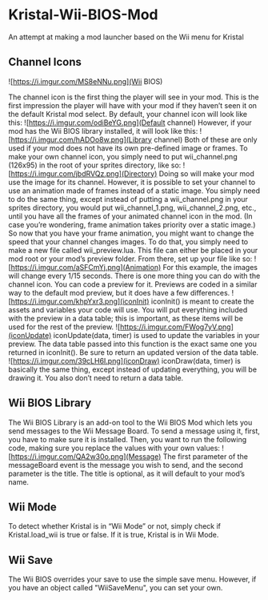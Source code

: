 # Kristal-Wii-BIOS-Mod
An attempt at making a mod launcher based on the Wii menu for Kristal

## Channel Icons

![https://i.imgur.com/MS8eNNu.png](Wii BIOS)

The channel icon is the first thing the player will see in your mod. This is the first impression the player will have with your mod if they haven’t seen it on the default Kristal mod select. By default, your channel icon will look like this:
![https://i.imgur.com/odiBeYG.png](Default channel)
However, if your mod has the Wii BIOS library installed, it will look like this:
![https://i.imgur.com/hADOo8w.png](Library channel)
Both of these are only used if your mod does not have its own pre-defined image or frames. To make your own channel icon, you simply need to put wii_channel.png (126x95) in the root of your sprites directory, like so:
![https://i.imgur.com/jbdRVQz.png](Directory)
Doing so will make your mod use the image for its channel. However, it is possible to set your channel to use an animation made of frames instead of a static image. You simply need to do the same thing, except instead of putting a wii_channel.png in your sprites directory, you would put wii_channel_1.png, wii_channel_2.png, etc., until you have all the frames of your animated channel icon in the mod. (In case you’re wondering, frame animation takes priority over a static image.)
So now that you have your frame animation, you might want to change the speed that your channel changes images. To do that, you simply need to make a new file called wii_preview.lua. This file can either be placed in your mod root or your mod’s preview folder. From there, set up your file like so:
![https://i.imgur.com/aSFCmYj.png](Animation)
For this example, the images will change every 1/15 seconds.
There is one more thing you can do with the channel icon. You can code a preview for it. Previews are coded in a similar way to the default mod preview, but it does have a few differences.
![https://i.imgur.com/khpYxr3.png](iconInit)
iconInit() is meant to create the assets and variables your code will use. You will put everything included with the preview in a data table; this is important, as these items will be used for the rest of the preview.
![https://i.imgur.com/FWog7yV.png](iconUpdate)
iconUpdate(data, timer) is used to update the variables in your preview. The data table passed into this function is the exact same one you returned in iconInit(). Be sure to return an updated version of the data table.
![https://i.imgur.com/39cLH6I.png](iconDraw)
iconDraw(data, timer) is basically the same thing, except instead of updating everything, you will be drawing it. You also don’t need to return a data table.

## Wii BIOS Library
The Wii BIOS Library is an add-on tool to the Wii BIOS Mod which lets you send messages to the Wii Message Board. To send a message using it, first, you have to make sure it is installed. Then, you want to run the following code, making sure you replace the values with your own values:
![https://i.imgur.com/QA2w30o.png](Message)
The first parameter of the messageBoard event is the message you wish to send, and the second parameter is the title. The title is optional, as it will default to your mod’s name.

## Wii Mode
To detect whether Kristal is in “Wii Mode” or not, simply check if Kristal.load_wii is true or false. If it is true, Kristal is in Wii Mode.

## Wii Save
The Wii BIOS overrides your save to use the simple save menu. However, if you have an object called "WiiSaveMenu", you can set your own.
